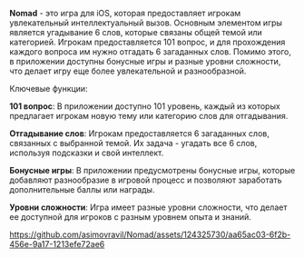 **Nomad** - это игра для iOS, которая предоставляет игрокам увлекательный интеллектуальный вызов. Основным элементом игры является угадывание 6 слов, которые связаны общей темой или категорией. Игрокам предоставляется 101 вопрос, и для прохождения каждого вопроса им нужно отгадать 6 загаданных слов. Помимо этого, в приложении доступны бонусные игры и разные уровни сложности, что делает игру еще более увлекательной и разнообразной.

Ключевые функции:

**101 вопрос**: В приложении доступно 101 уровень, каждый из которых предлагает игрокам новую тему или категорию слов для отгадывания.

**Отгадывание слов**: Игрокам предоставляется 6 загаданных слов, связанных с выбранной темой. Их задача - угадать все 6 слов, используя подсказки и свой интеллект.

**Бонусные игры**: В приложении предусмотрены бонусные игры, которые добавляют разнообразие в игровой процесс и позволяют заработать дополнительные баллы или награды.

**Уровни сложности**: Игра имеет разные уровни сложности, что делает ее доступной для игроков с разным уровнем опыта и знаний.

https://github.com/asimovravil/Nomad/assets/124325730/aa65ac03-6f2b-456e-9a17-1213efe72ae6

